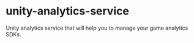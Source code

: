 # unity-analytics-service
Unity analytics service that will help you to manage your game analytics SDKs.
